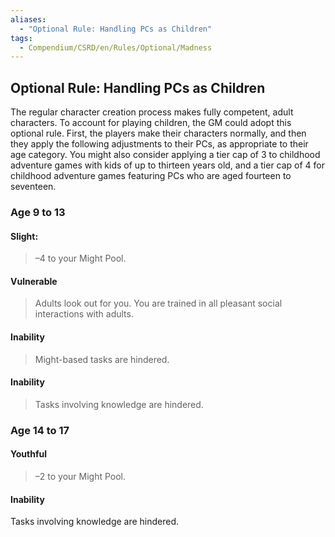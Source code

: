 ```yaml
---
aliases:
  - "Optional Rule: Handling PCs as Children"
tags:
  - Compendium/CSRD/en/Rules/Optional/Madness
---
```

## Optional Rule: Handling PCs as Children    
The regular character creation process makes fully competent, adult characters. To account for playing children, the GM could adopt this optional rule. First, the players make their characters normally, and then they apply the following adjustments to their PCs, as appropriate to their age category. You might also consider applying a tier cap of 3 to childhood adventure games with kids of up to thirteen years old, and a tier cap of 4 for childhood adventure games featuring PCs who are aged fourteen to seventeen.    
### Age 9 to 13    
#### Slight:    
>–4 to your Might Pool.    
#### Vulnerable     
>Adults look out for you. You are trained in all pleasant social interactions with adults.    
#### Inability    
>Might-based tasks are hindered.    
#### Inability     
>Tasks involving knowledge are hindered.    
### Age 14 to 17    
#### Youthful     
>–2 to your Might Pool.    
#### Inability     
Tasks involving knowledge are hindered.